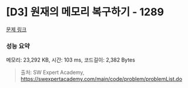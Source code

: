 # [D3] 원재의 메모리 복구하기 - 1289 

[문제 링크](https://swexpertacademy.com/main/code/problem/problemDetail.do?contestProbId=AV19AcoKI9sCFAZN) 

### 성능 요약

메모리: 23,292 KB, 시간: 103 ms, 코드길이: 2,382 Bytes



> 출처: SW Expert Academy, https://swexpertacademy.com/main/code/problem/problemList.do